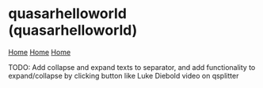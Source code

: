 # quasarhelloworld (quasarhelloworld)

[Home](https://mohankumargupta.github.io/quasarhelloworld/)
[Home](https://mohankumargupta.github.io/quasarhelloworld/fullhtml)
[Home](https://mohankumargupta.github.io/quasarhelloworld/original)

TODO: Add collapse and expand texts to separator, and add functionality to expand/collapse
      by clicking button like Luke Diebold video on qsplitter

      